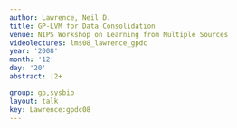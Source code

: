 ```yaml
---
author: Lawrence, Neil D.
title: GP-LVM for Data Consolidation
venue: NIPS Workshop on Learning from Multiple Sources
videolectures: lms08_lawrence_gpdc
year: '2008'
month: '12'
day: '20'
abstract: |2+

group: gp,sysbio
layout: talk
key: Lawrence:gpdc08
---
```

